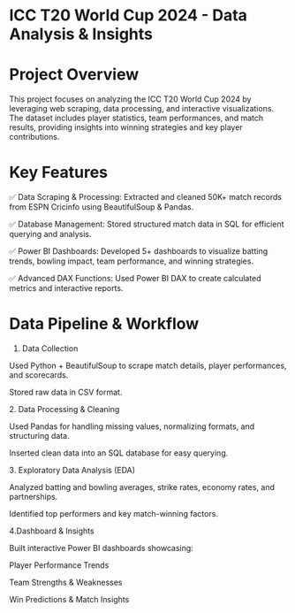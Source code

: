 #  ICC T20 World Cup 2024 - Data Analysis & Insights

# Project Overview
This project focuses on analyzing the ICC T20 World Cup 2024 by leveraging web scraping, data processing, and interactive visualizations. The dataset includes player statistics, team performances, and match results, providing insights into winning strategies and key player contributions.

# Key Features
✅ Data Scraping & Processing: Extracted and cleaned 50K+ match records from ESPN Cricinfo using BeautifulSoup & Pandas.

✅ Database Management: Stored structured match data in SQL for efficient querying and analysis.

✅ Power BI Dashboards: Developed 5+ dashboards to visualize batting trends, bowling impact, team performance, and winning strategies.

✅ Advanced DAX Functions: Used Power BI DAX to create calculated metrics and interactive reports.

# Data Pipeline & Workflow
1.  Data Collection

Used Python + BeautifulSoup to scrape match details, player performances, and scorecards.

Stored raw data in CSV format.

2️.  Data Processing & Cleaning 

Used Pandas for handling missing values, normalizing formats, and structuring data.

Inserted clean data into an SQL database for easy querying.

3️. Exploratory Data Analysis (EDA) 

Analyzed batting and bowling averages, strike rates, economy rates, and partnerships.

Identified top performers and key match-winning factors.


4️.Dashboard & Insights 

Built interactive Power BI dashboards showcasing:

Player Performance Trends

Team Strengths & Weaknesses

Win Predictions & Match Insights
